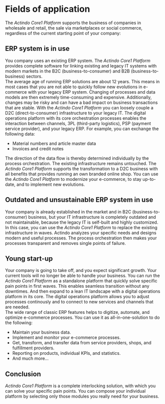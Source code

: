 # Fields of application

The *Actindo Core1 Platform* supports the business of companies in wholesale and retail, the sale via marketplaces or social commerce, regardless of the current starting point of your company:


## ERP system is in use

You company uses an existing ERP system. The *Actindo Core1 Platform* provides complete software for linking existing and legacy IT systems with modern markets in the B2C (business-to-consumer) and B2B (business-to-business) sectors.   
The average age of running ERP solutions are about 12 years. This means in most cases that you are not able to quickly follow new evolutions in e-commerce with your legacy ERP system. Changing of processes and data models are then extremely time-consuming and expensive. Additionally, changes may be risky and can have a bad impact on business transactions that are stable.
With the *Actindo Core1 Platform* you can loosely couple a D2C (direct-to-consumer) infrastructure to your legacy IT. The digital operations platform with its core orchestration processes enables the interaction between channels, 3PL (third-party logistics), PSP (payment service provider), and your legacy ERP. For example, you can exchange the following data:
- Material numbers and article master data
- Invoices and credit notes   

The direction of the data flow is thereby determined individually by the process orchestration. The existing infrastructure remains untouched. 
The *Actindo Core1 Platform* supports the transformation to a D2C business with all benefits that provides running an own branded online shop. You can use the *Actindo Core1 Platform* to modernize your e-commerce, to stay up-to-date, and to implement new evolutions.  


## Outdated and unsustainable ERP system in use

Your company is already established in the market and in B2C (business-to- consumer) business, but your IT infrastructure is completely outdated and not maintainable, because the legacy IT is self-built and highly customized.   
In this case, you can use the *Actindo Core1 Platform* to replace the existing infrastructure in waves. Actindo analyzes your specific needs and designs modern and useful processes. The process orchestration then makes your processes transparent and removes single points of failure.


## Young start-up

Your company is going to take off, and you expect significant growth. Your current tools will no longer be able to handle your business. You can run the *Actindo Core1 Platform* as a standalone platform that quickly solve specific pain points in first waves. This enables seamless transition without any downtimes. And then expand to a lean IT landscape with a digital operations platform in its core. The digital operations platform allows you to adjust processes continously and to connect to new services and channels that are needed.   
The wide range of classic ERP features helps to digitize, automate, and optimize e-commerce processes. You can use it as all-in-one-solution to do the following:   
 - Maintain your business data.   
 - Implement and monitor your e-commerce processes.   
 - Get, transform, and transfer data from service providers, shops, and fulfillment providers.   
- Reporting on products, individual KPIs, and statistics.    
- And much more...


## Conclusion

*Actindo Core1 Platform* is a complete interlocking solution, with which you can solve your specific pain points. You can compose your individual platform by selecting only those modules you really need for your business. 
